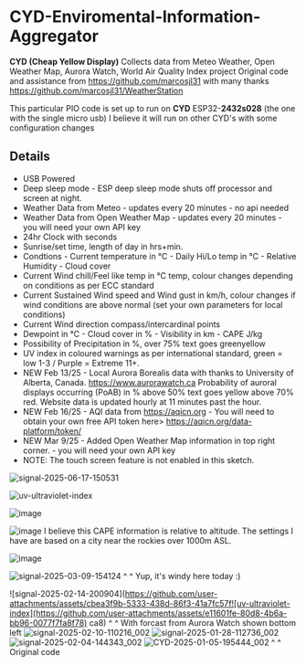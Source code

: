 
# CYD-Enviromental-Information-Aggregator
**CYD (Cheap Yellow Display)** 
Collects data from Meteo Weather, Open Weather Map, Aurora Watch, World Air Quality Index project
Original code and assistance from https://github.com/marcosjl31 with many thanks
https://github.com/marcosjl31/WeatherStation

This particular PIO code is set up to run on **CYD** ESP32-**2432s028** (the one with the single micro usb)
I believe it will run on other CYD's with some configuration  changes

## Details
- USB Powered
- Deep sleep mode - ESP deep sleep mode shuts off processor and screen at night.
- Weather Data from Meteo - updates every 20 minutes - no api needed
- Weather Data from Open Weather Map - updates every 20 minutes - you will need your own API key
- 24hr Clock with seconds
- Sunrise/set time, length of day in hrs+min.
- Condtions - Current temperature in °C - Daily Hi/Lo temp in °C - Relative Humidity - Cloud cover
- Current Wind chill/Feel like temp in °C temp, colour changes depending on conditions as per ECC standard
- Current Sustained Wind speed and Wind gust in km/h, colour changes if wind conditions are above normal (set your own parameters for local conditions)
- Current Wind direction compass/intercardinal points
- Dewpoint in °C - Cloud cover in % - Visibility in km - CAPE J/kg
- Possibility of Precipitation in %, over 75% text goes greenyellow
- UV index in coloured warnings as per international standard, green = low 1-3 / Purple = Extreme 11+.
- NEW Feb 13/25 - Local Aurora Borealis data with thanks to University of Alberta, Canada.  https://www.aurorawatch.ca  Probability of auroral displays occurring (PoAB) in % above 50% text goes yellow above 70% red.  Website data is updated hourly at 11 minutes past the hour.
- NEW Feb 16/25 - AQI data from https://aqicn.org - You will need to obtain your own free API token here> https://aqicn.org/data-platform/token/
- NEW Mar 9/25 - Added Open Weather Map information in top right corner.  - you will need your own API key
- NOTE: The touch screen feature is not enabled in this sketch.

![signal-2025-06-17-150531](https://github.com/user-attachments/assets/acd38a9f-3e45-4964-9f8b-2a6d3368cb4c)

![uv-ultraviolet-index](https://github.com/user-attachments/assets/e26f8e00-f2e1-40be-9a87-9c4d5379fa89)

![image](https://github.com/user-attachments/assets/9e7e88d3-697f-455d-a1bc-df84681ca872)

![image](https://github.com/user-attachments/assets/c6758020-562c-49a0-911a-2d589888cdc9)
I believe this CAPE information is relative to altitude.  The settings I have are based on a city near the rockies over 1000m ASL.

![image](https://github.com/user-attachments/assets/ddfb19cf-d5ac-431c-a3b9-b1c619e781dd)

![signal-2025-03-09-154124](https://github.com/user-attachments/assets/9ca6cc61-ab27-4811-96f1-fe3ff406c281)
^ ^ Yup, it's windy here today :)

![signal-2025-02-14-200904](https://github.com/user-attachments/assets/cbea3f9b-5333-438d-86f3-41a7fc57f![uv-ultraviolet-index](https://github.com/user-attachments/assets/e11601fe-80d8-4b6a-bb96-0077f7fa8f78)
ca8)
^ ^ With forcast from Aurora Watch shown bottom left
![signal-2025-02-10-110216_002](https://github.com/user-attachments/assets/9a12e640-1086-4056-9009-626a194f2bd7)
![signal-2025-01-28-112736_002](https://github.com/user-attachments/assets/a062e056-a35f-4237-b371-10a3463e1ece)
![signal-2025-02-04-144343_002](https://github.com/user-attachments/assets/457ea7ab-623a-4fe4-96aa-cf23f1578aa7)
![CYD-2025-01-05-195444_002](https://github.com/user-attachments/assets/53f8c39c-2bd0-4377-be2f-cc53f758b670)
^ ^ Original code




